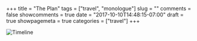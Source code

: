 +++
title = "The Plan"
tags = ["travel", "monologue"]
slug = ""
comments = false
showcomments = true
date = "2017-10-10T14:48:15-07:00"
draft = true
showpagemeta = true
categories = ["travel"]
+++

![Timeline](/travel/sanjose/timeline.png)


